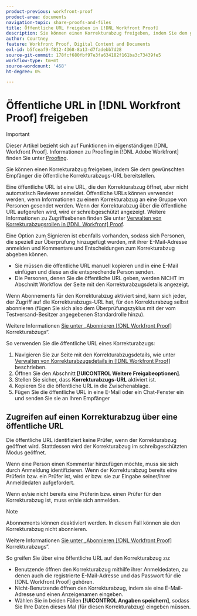 ```yaml
---
product-previous: workfront-proof
product-area: documents
navigation-topic: share-proofs-and-files
title: Öffentliche URL freigeben in [!DNL Workfront Proof]
description: Sie können einen Korrekturabzug freigeben, indem Sie dem gewünschten Empfänger die öffentliche Korrekturabzugs-URL bereitstellen.
author: Courtney
feature: Workfront Proof, Digital Content and Documents
exl-id: b5fceaf9-f812-4368-8a13-d7fadebb7d28
source-git-commit: 178fcf680fbf97e3fa634182f161ba3c73439fe5
workflow-type: tm+mt
source-wordcount: '458'
ht-degree: 0%

---
```


# Öffentliche URL in [!DNL Workfront Proof] freigeben

>[!IMPORTANT]
>
>Dieser Artikel bezieht sich auf Funktionen im eigenständigen [!DNL Workfront Proof]. Informationen zu Proofing in [!DNL Adobe Workfront] finden Sie unter [Proofing](../../../review-and-approve-work/proofing/proofing.md).

Sie können einen Korrekturabzug freigeben, indem Sie dem gewünschten Empfänger die öffentliche Korrekturabzugs-URL bereitstellen.

Eine öffentliche URL ist eine URL, die den Korrekturabzug öffnet, aber nicht automatisch Reviewer anmeldet. Öffentliche URLs können verwendet werden, wenn Informationen zu einem Korrekturabzug an eine Gruppe von Personen gesendet werden. Wenn der Korrekturabzug über die öffentliche URL aufgerufen wird, wird er schreibgeschützt angezeigt. Weitere Informationen zu Zugriffsebenen finden Sie unter [Verwalten von Korrekturabzugsrollen in [!DNL Workfront] Proof](../../../workfront-proof/wp-work-proofsfiles/share-proofs-and-files/manage-proof-roles.md).

Eine Option zum Signieren ist ebenfalls vorhanden, sodass sich Personen, die speziell zur Überprüfung hinzugefügt wurden, mit ihrer E-Mail-Adresse anmelden und Kommentare und Entscheidungen zum Korrekturabzug abgeben können.

* Sie müssen die öffentliche URL manuell kopieren und in eine E-Mail einfügen und diese an die entsprechende Person senden.
* Die Personen, denen Sie die öffentliche URL geben, werden NICHT im Abschnitt Workflow der Seite mit den Korrekturabzugsdetails angezeigt.

Wenn Abonnements für den Korrekturabzug aktiviert sind, kann sich jeder, der Zugriff auf die Korrekturabzugs-URL hat, für den Korrekturabzug selbst abonnieren (fügen Sie sich also dem Überprüfungszyklus mit der vom Testversand-Besitzer angegebenen Standardrolle hinzu).

Weitere Informationen [&#x200B; Sie unter „Abonnieren  [!DNL Workfront Proof]](../../../workfront-proof/wp-work-proofsfiles/share-proofs-and-files/subscribe-to-proof.md) Korrekturabzugs“.

So verwenden Sie die öffentliche URL eines Korrekturabzugs:

1. Navigieren Sie zur Seite mit den Korrekturabzugsdetails, wie unter [Verwalten von Korrekturabzugsdetails in [!DNL Workfront Proof]](../../../workfront-proof/wp-work-proofsfiles/manage-your-work/manage-proof-details.md) beschrieben.
1. Öffnen Sie den Abschnitt **[!UICONTROL Weitere Freigabeoptionen]**.
1. Stellen Sie sicher, dass **Korrekturabzugs-URL** aktiviert ist.
1. Kopieren Sie die öffentliche URL in die Zwischenablage.
1. Fügen Sie die öffentliche URL in eine E-Mail oder ein Chat-Fenster ein und senden Sie sie an Ihren Empfänger

## Zugreifen auf einen Korrekturabzug über eine öffentliche URL

Die öffentliche URL identifiziert keine Prüfer, wenn der Korrekturabzug geöffnet wird. Stattdessen wird der Korrekturabzug im schreibgeschützten Modus geöffnet.

Wenn eine Person einen Kommentar hinzufügen möchte, muss sie sich durch Anmeldung identifizieren. Wenn der Korrekturabzug bereits eine Prüferin bzw. ein Prüfer ist, wird er bzw. sie zur Eingabe seiner/ihrer Anmeldedaten aufgefordert.

Wenn er/sie nicht bereits eine Prüferin bzw. einen Prüfer für den Korrekturabzug ist, muss er/sie sich anmelden.

>[!NOTE]
>
>Abonnements können deaktiviert werden. In diesem Fall können sie den Korrekturabzug nicht abonnieren.

Weitere Informationen [&#x200B; Sie unter „Abonnieren  [!DNL Workfront Proof]](../../../workfront-proof/wp-work-proofsfiles/share-proofs-and-files/subscribe-to-proof.md) Korrekturabzugs“.

So greifen Sie über eine öffentliche URL auf den Korrekturabzug zu:

* Benutzende öffnen den Korrekturabzug mithilfe ihrer Anmeldedaten, zu denen auch die registrierte E-Mail-Adresse und das Passwort für die [!DNL Workfront Proof] gehören.
* Nicht-Benutzende öffnen den Korrekturabzug, indem sie eine E-Mail-Adresse und einen Anzeigenamen eingeben.
* Wählen Sie in beiden Fällen **[!UICONTROL Angaben speichern]**, sodass Sie Ihre Daten dieses Mal (für diesen Korrekturabzug) eingeben müssen.
